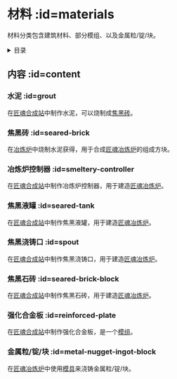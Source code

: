 # 材料 :id=materials

材料分类包含建筑材料、部分模组、以及金属粒/锭/块。

<details>
<summary>目录</summary>

- [水泥](#grout)
- [焦黑砖](#seared-brick)
- [冶炼炉控制器](#smeltery-controller)
- [焦黑液罐](#seared-tank)
- [焦黑浇铸口](#spout)
- [焦黑石砖](#seared-brick-block)
- [强化合金板](#reinforced-plate)
- [金属粒/锭/块](#metal-nugget-ingot-block)
</details>

## 内容 :id=content

### 水泥 :id=grout

在[匠魂合成站](/Workstations#tinkers-workbench)中制作水泥，可以烧制成[焦黑砖](#seared-brick)。

### 焦黑砖 :id=seared-brick

在[冶炼炉](https://slimefun.guizhanss.wiki/#/Smeltery)中烧制水泥获得，用于合成[匠魂冶炼炉](/Tinkers-Smeltery)的组成方块。

### 冶炼炉控制器 :id=smeltery-controller

在[匠魂合成站](/Workstations#tinkers-workbench)中制作冶炼炉控制器，用于建造[匠魂冶炼炉](/Tinkers-Smeltery)。

### 焦黑液罐 :id=seared-tank

在[匠魂合成站](/Workstations#tinkers-workbench)中制作焦黑液罐，用于建造[匠魂冶炼炉](/Tinkers-Smeltery)。

### 焦黑浇铸口 :id=spout

在[匠魂合成站](/Workstations#tinkers-workbench)中制作焦黑浇铸口，用于建造[匠魂冶炼炉](/Tinkers-Smeltery)。

### 焦黑石砖 :id=seared-brick-block

在[匠魂合成站](/Workstations#tinkers-workbench)中制作焦黑石砖，用于建造[匠魂冶炼炉](/Tinkers-Smeltery)。

### 强化合金板 :id=reinforced-plate

在[匠魂合成站](/Workstations#tinkers-workbench)中制作强化合金板，是一个[模组](/Modifications)。

### 金属粒/锭/块 :id=metal-nugget-ingot-block

在[匠魂冶炼炉](/Tinkers-Smeltery)中使用[模具](/Casts)来浇铸金属粒/锭/块。
